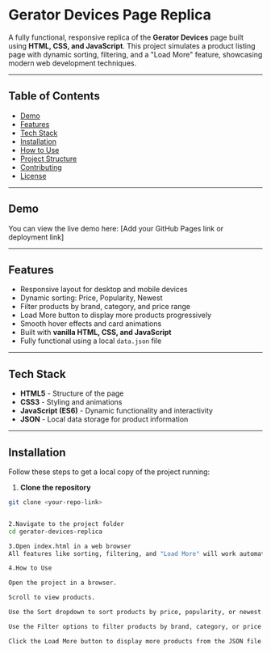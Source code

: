 # Gerator Devices Page Replica

A fully functional, responsive replica of the **Gerator Devices** page built using **HTML, CSS, and JavaScript**. This project simulates a product listing page with dynamic sorting, filtering, and a "Load More" feature, showcasing modern web development techniques.

---

## Table of Contents

- [Demo](#demo)  
- [Features](#features)  
- [Tech Stack](#tech-stack)  
- [Installation](#installation)  
- [How to Use](#how-to-use)  
- [Project Structure](#project-structure)  
- [Contributing](#contributing)  
- [License](#license)  

---

## Demo

You can view the live demo here: [Add your GitHub Pages link or deployment link]

---

## Features

- Responsive layout for desktop and mobile devices  
- Dynamic sorting: Price, Popularity, Newest  
- Filter products by brand, category, and price range  
- Load More button to display more products progressively  
- Smooth hover effects and card animations  
- Built with **vanilla HTML, CSS, and JavaScript**  
- Fully functional using a local `data.json` file  

---

## Tech Stack

- **HTML5** - Structure of the page  
- **CSS3** - Styling and animations  
- **JavaScript (ES6)** - Dynamic functionality and interactivity  
- **JSON** - Local data storage for product information  

---

## Installation

Follow these steps to get a local copy of the project running:

1. **Clone the repository**  
```bash
git clone <your-repo-link>


2.Navigate to the project folder
cd gerator-devices-replica

3.Open index.html in a web browser
All features like sorting, filtering, and "Load More" will work automatically.

4.How to Use

Open the project in a browser.

Scroll to view products.

Use the Sort dropdown to sort products by price, popularity, or newest.

Use the Filter options to filter products by brand, category, or price range.

Click the Load More button to display more products from the JSON file.
